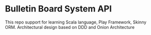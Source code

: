 # Bulletin Board System API

This repo  support for learning Scala language, Play Framework, Skinny ORM.
Architectural design based on DDD and Onion Architecture
